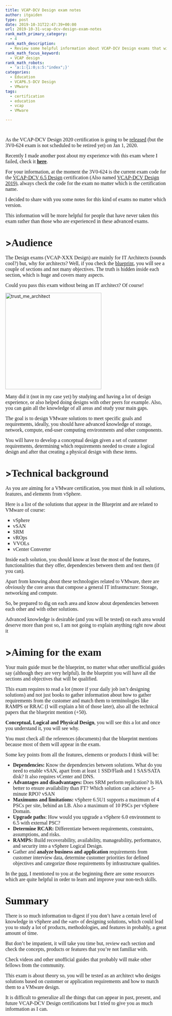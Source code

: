 ```yaml
---
title: VCAP-DCV Design exam notes
author: itgaiden
type: post
date: 2019-10-31T22:47:39+00:00
url: 2019-10-31-vcap-dcv-design-exam-notes
rank_math_primary_category:
  - 4
rank_math_description:
  - Review some helpful information about VCAP-DCV Design exams that will help you how to approach this kind of exams.
rank_math_focus_keyword:
  - VCAP design
rank_math_robots:
  - 'a:1:{i:0;s:5:"index";}'
categories:
  - Education
  - VCAP6.5-DCV Design
  - VMware
tags:
  - certification
  - education
  - vcap
  - VMware

---
```

&nbsp;

<span style="font-family: Nunito; font-size: 16px;">As the VCAP-DCV Design 2020 certification is going to be <a href="https://www.vmware.com/content/dam/digitalmarketing/vmware/en/pdf/certification/vmw-certification-retired-exams.pdf">released</a> (but the 3V0-624 exam is not scheduled to be retired yet) on Jan 1, 2020.</span>

<span style="font-size: 16px; font-family: Nunito;">Recently I made another post about my experience with this exam where I failed, check it <a href="https://wp.me/p98Ovg-js"><span style="text-decoration: underline;"><strong>here</strong></span></a>.</span>

<span style="font-size: 16px; font-family: Nunito;">For your information, at the moment the 3V0-624 is the current exam code for the <a href="https://www.vmware.com/education-services/certification/vcap6-5-dcv-design-exam.html">VCAP-DCV 6.5 Design</a> certification (Also named <a href="https://www.vmware.com/education-services/certification/vcap-dcv-design.html">VCAP-DCV Design 2019</a>), always check the code for the exam no matter which is the certification name.</span>

<span style="font-family: Nunito; font-size: 16px;">I decided to share with you some notes for this kind of exams no matter which version. </span>

<span style="font-family: Nunito; font-size: 16px;">This information will be more helpful for people that have never taken this exam rather than those who are experienced in these advanced exams.<br /> </span>

# ><strong><span style="font-family: Nunito; font-size: 32px;">Audience</span></strong></span>

<span style="font-family: Nunito; font-size: 16px;">The Design exams (VCAP-XXX Design) are mainly for IT Architects (sounds cool?) but, why for architects? Well, if you check the <a href="https://www.vmware.com/content/dam/digitalmarketing/vmware/en/pdf/certification/vmw-vcap65-dcv-design-3v0-624-guide.pdf">blueprint</a>, you will see a couple of sections and not many objectives. The truth is hidden inside each section, which is huge and covers many aspects.</span>

<span style="font-family: Nunito; font-size: 16px;">Could you pass this exam without being an IT architect? Of course!</span>

<img loading="lazy" class="alignnone size-medium wp-image-1288" src="/wp-content/uploads/2019/10/trustme_architect-300x300.jpg" alt="trust_me_architect" width="300" height="300" srcset="/wp-content/uploads/2019/10/trustme_architect-300x300.jpg 300w, /wp-content/uploads/2019/10/trustme_architect-150x150.jpg 150w, /wp-content/uploads/2019/10/trustme_architect.jpg 630w" sizes="(max-width: 300px) 100vw, 300px" /> 

<span style="font-family: Nunito; font-size: 16px;">Many did it (not in my case yet) by studying and having a lot of design experience, or also helped doing designs with other peers for example. Also, you can gain all the knowledge of all areas and study your main gaps.</span>

<span style="font-family: Nunito; font-size: 16px;">The goal is to design VMware solutions to meet specific goals and requirements, ideally, you should have advanced knowledge of storage, network, compute, end-user computing environments and other components.</span>

<span style="font-family: Nunito; font-size: 16px;">You will have to develop a conceptual design given a set of customer requirements, determining which requirements needed to create a logical design and after that creating a physical design with these items.</span>

# ><strong><span style="font-family: Nunito; font-size: 32px;">Technical background</span></strong></span>

<span style="font-family: Nunito; font-size: 16px;">As you are aiming for a VMware certification, you must think in all solutions, features, and elements from vSphere.</span>

<span style="font-family: Nunito; font-size: 16px;">Here is a list of the solutions that appear in the Blueprint and are related to VMware of course:</span>

<ul style="list-style-type: square;">
  <li>
    <span style="font-family: Nunito; font-size: 16px;">vSphere</span>
  </li>
  <li>
    <span style="font-family: Nunito; font-size: 16px;">vSAN</span>
  </li>
  <li>
    <span style="font-family: Nunito; font-size: 16px;">SRM</span>
  </li>
  <li>
    <span class="st" style="font-family: Nunito; font-size: 16px;">vROps</span>
  </li>
  <li>
    <span style="font-family: Nunito; font-size: 16px;">VVOLs</span>
  </li>
  <li>
    <span style="font-size: 16px; font-family: Nunito;">vCenter Converter<br /> </span>
  </li>
</ul>

<span style="font-family: Nunito; font-size: 16px;">Inside each solution, you should know at least the most of the features, functionalities that they offer, dependencies between them and test them (if you can).</span>

<span style="font-family: Nunito; font-size: 16px;">Apart from knowing about these technologies related to VMware, there are obviously the core areas that compose a general IT infrastructure: Storage, networking and compute.</span>

<span style="font-family: Nunito; font-size: 16px;">So, be prepared to dig on each area and know about dependencies between each other and with other solutions.</span>

<span style="font-family: Nunito; font-size: 16px;">Advanced knowledge is desirable (and you will be tested) on each area would deserve more than post so, I am not going to explain anything right now about it 🙂</span>

# ><strong><span style="font-family: Nunito; font-size: 32px;">Aiming for the exam</span></strong></span>

<span style="font-family: Nunito; font-size: 16px;">Your main guide must be the blueprint, no matter what other unofficial guides say (although they are very helpful). In the blueprint you will have all the sections and objectives that will be qualified.</span>

<span style="font-family: Nunito; font-size: 16px;">This exam requires to read a lot (more if your daily job isn&#8217;t designing solutions) and not just books to gather information about how to gather requirements from the customer and match them to terminologies like RAMPS or RRAC (I will explain a bit of those later), also all the technical papers that the blueprint mention (+50).</span>

<span style="font-family: Nunito; font-size: 16px;"><strong>Conceptual, Logical and Physical Design</strong>, you will see this a lot and once you understand it, you will see why.</span>

<span style="font-family: Nunito; font-size: 16px;">You must check all the references (documents) that the blueprint mentions because most of them will appear in the exam.</span>

<span style="font-family: Nunito; font-size: 16px;">Some key points from all the features, elements or products I think will be:</span>

  * <span style="font-family: Nunito; font-size: 16px;"><strong>Dependencies:</strong> Know the dependencies between solutions. What do you need to enable vSAN, apart from at least 1 SSD/Flash and 1 SAS/SATA disk? It also requires vCenter and DNS.</span>
  * <span style="font-family: Nunito; font-size: 16px;"><strong>Advantages and disadvantages:</strong> Does SRM perform replication? Is HA better to ensure availability than FT? Which solution can achieve a 5-minute RPO? vSAN</span>
  * <span style="font-family: Nunito; font-size: 16px;"><strong>Maximums and limitations:</strong> vSphere 6.5U1 supports a maximum of 4 PSCs per site, behind an LB. Also a maximum of 10 PSCs per vSphere Domain.<br /> </span>
  * <span style="font-family: Nunito; font-size: 16px;"><strong>Upgrade paths</strong>: How would you upgrade a vSphere 6.0 environment to 6.5 with external PSC?<br /> </span>
  * <span style="font-family: Nunito; font-size: 16px;"><strong>Determine RCAR:</strong> Differentiate between requirements, constraints, assumptions, and risks.</span>
  * <span style="font-family: Nunito; font-size: 16px;"><strong>RAMPS:</strong> Build recoverability, availability, manageability, performance, and security into a vSphere Logical Design.</span>
  * <span style="font-family: Nunito; font-size: 16px;">Gather and <strong>analyze business and application</strong> requirements from customer interview data, determine customer priorities for defined objectives and categorize those requirements by infrastructure qualities.<br /> </span>

<span style="font-family: Nunito; font-size: 16px;">In the <a href="https://wp.me/p98Ovg-js">post</a>, I mentioned to you at the beginning there are some resources which are quite helpful in order to learn and improve your non-tech skills. </span>

# <span style="color: #000000; font-size: 32px;"><strong><span style="font-family: Nunito;">Summary</span></strong></span>

<span style="font-size: 16px; font-family: Nunito;">There is so much information to digest if you don&#8217;t have a certain level of knowledge in vSphere and the «art» of designing solutions, which could lead you to study a lot of products, methodologies, and features in probably, a great amount of time.</span>

<span style="font-size: 16px; font-family: Nunito;">But don&#8217;t be impatient, it will take you time but, review each section and check the concepts, products or features that you&#8217;re not familiar with. </span>

<span style="font-size: 16px; font-family: Nunito;">Check videos and other unofficial guides that probably will make other fellows from the community.</span>

<span style="font-family: Nunito; font-size: 16px;">This exam is about theory so, you will be tested as an architect who designs solutions based on customer or application requirements and how to match them to a VMware design.</span>

<span style="font-size: 16px; font-family: Nunito;">It is difficult to generalize all the things that can appear in past, present, and future VCAP-DCV Design certifications but I tried to give you as much information as I can.</span>
